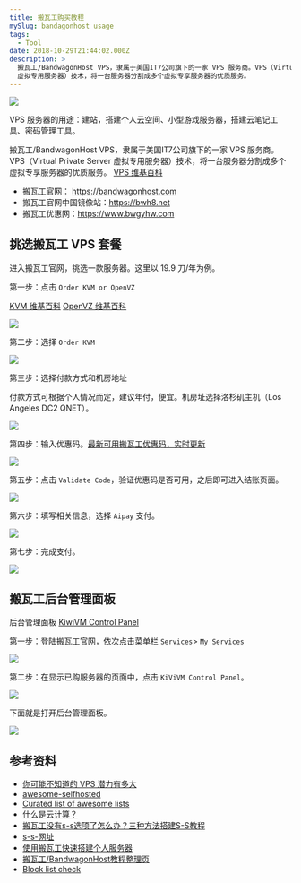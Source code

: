 ```yaml
---
title: 搬瓦工购买教程
mySlug: bandagonhost usage
tags:
  - Tool
date: 2018-10-29T21:44:02.000Z
description: >
  搬瓦工/BandwagonHost VPS，隶属于美国IT7公司旗下的一家 VPS 服务商。VPS（Virtual Private Server
  虚拟专用服务器）技术，将一台服务器分割成多个虚拟专享服务器的优质服务。
---
```


<img src="https://raw.githubusercontent.com/byodian/logpic/master/banwagon.jpeg"  class="full-image"/>

VPS 服务器的用途：建站，搭建个人云空间、小型游戏服务器，搭建云笔记工具、密码管理工具。

<!--more-->

搬瓦工/BandwagonHost VPS，隶属于美国IT7公司旗下的一家 VPS 服务商。VPS（Virtual Private Server 虚拟专用服务器）技术，将一台服务器分割成多个虚拟专享服务器的优质服务。
[VPS 维基百科 ](https://zh.wikipedia.org/wiki/%E8%99%9A%E6%8B%9F%E4%B8%93%E7%94%A8%E6%9C%8D%E5%8A%A1%E5%99%A8)

- 搬瓦工官网： <https://bandwagonhost.com>
- 搬瓦工官网中国镜像站：<https://bwh8.net>
- 搬瓦工优惠网：<https://www.bwgyhw.com>

## 挑选搬瓦工 VPS 套餐

进入搬瓦工官网，挑选一款服务器。这里以 19.9 刀/年为例。

第一步：点击 `Order KVM or OpenVZ`

[KVM 维基百科](https://zh.wikipedia.org/zh-hans/%E5%9F%BA%E4%BA%8E%E5%86%85%E6%A0%B8%E7%9A%84%E8%99%9A%E6%8B%9F%E6%9C%BA)  [OpenVZ 维基百科](https://zh.wikipedia.org/zh-hans/OpenVZ)

<img src="https://raw.githubusercontent.com/byodian/logpic/master/1.png"/>

第二步：选择 `Order KVM`

<img src="https://raw.githubusercontent.com/byodian/logpic/master/2.png"/>

第三步：选择付款方式和机房地址

付款方式可根据个人情况而定，建议年付，便宜。机房址选择洛杉矶主机（Los Angeles DC2 QNET）。

<img src="https://raw.githubusercontent.com/byodian/logpic/master/3.png"/>

第四步：输入优惠码。[最新可用搬瓦工优惠码，实时更新](https://www.bwgyhw.com/bandwagonhost-lastest-promo/)

<img src="https://raw.githubusercontent.com/byodian/logpic/master/4.png"/>

第五步：点击 `Validate Code`，验证优惠码是否可用，之后即可进入结账页面。

<img src="https://raw.githubusercontent.com/byodian/logpic/master/5.png"/>

第六步：填写相关信息，选择 `Aipay` 支付。

<img src="https://raw.githubusercontent.com/byodian/logpic/master/6.png"/>

第七步：完成支付。

<img src="https://raw.githubusercontent.com/byodian/logpic/master/7.png"/>

## 搬瓦工后台管理面板

后台管理面板 [KiwiVM Control Panel](https://kiwivm.64clouds.com/main.php)

第一步：登陆搬瓦工官网，依次点击菜单栏 `Services`> `My Services`

<img src="https://raw.githubusercontent.com/byodian/logpic/master/myservices.png"/>

第二步：在显示已购服务器的页面中，点击 `KiViVM Control Panel`。

<img src="https://raw.githubusercontent.com/byodian/logpic/master/panel.png"/>

下面就是打开后台管理面板。

<img src="https://raw.githubusercontent.com/byodian/logpic/master/panel2.png"/>

## 参考资料

- [你可能不知道的 VPS 潜力有多大](https://zhuanlan.zhihu.com/p/44994221)
- [awesome-selfhosted](https://github.com/Kickball/awesome-selfhosted)
- [Curated list of awesome lists](https://github.com/sindresorhus/awesome)
- [什么是云计算？](https://aws.amazon.com/cn/what-is-cloud-computing/)
- [搬瓦工没有s-s选项了怎么办？三种方法搭建S-S教程](http://blog.sina.com.cn/s/blog_18954e5b90102xjnz.html)
- [s-s-网址](https://kiwivm.64clouds.com/preloader.php?load=/main-exec.php?mode=extras_shadowsocks)
- [使用搬瓦工快速搭建个人服务器](https://www.wistbean.com/banwagong-vpn.html)
- [搬瓦工/BandwagonHost教程整理页](https://www.bwgyhw.com/bandwagonhost-all-guides/)
- [Block list check](https://kiwivm.64clouds.com/main-exec.php?mode=blacklistcheck)

















